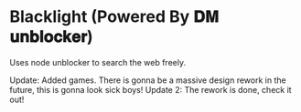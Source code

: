 


#  Blacklight (Powered By 𝐃𝐌 𝐮𝐧𝐛𝐥𝐨𝐜𝐤𝐞𝐫)
Uses node unblocker to search the web freely. 

Update: Added games. There is gonna be a massive design rework in the future, this is gonna look sick boys!
Update 2: The rework is done, check it out!

